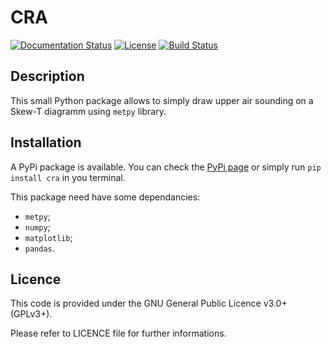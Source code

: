 # CRA
[![Documentation Status](https://readthedocs.org/projects/cra/badge/?version=latest)](https://cra.readthedocs.io/en/latest/?badge=latest)
[![License](https://img.shields.io/github/license/Shadow15510/cra?color=green)](https://github.com/Shadow15510/cra/blob/master/LICENSE)
[![Build Status](https://github.com/Shadow15510/cra/actions/workflows/python-publish.yml/badge.svg)](https://github.com/Shadow15510/cra/actions/workflows/python-publish.yml)

## Description
This small Python package allows to simply draw upper air sounding on a Skew-T diagramm using ``metpy`` library.

## Installation
A PyPi package is available. You can check the [PyPi page](https://pypi.org/project/cra/) or simply run `pip install cra` in you terminal.

This package need have some dependancies:
- `metpy`;
- `numpy`;
- `matplotlib`;
- `pandas`.

## Licence
This code is provided under the GNU General Public Licence v3.0+ (GPLv3+).

Please refer to LICENCE file for further informations. 
